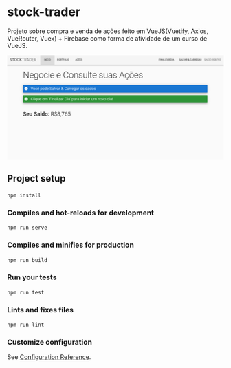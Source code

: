 # stock-trader

Projeto sobre compra e venda de ações feito em VueJS(Vuetify, Axios, VueRouter, Vuex) + Firebase como forma de atividade de um curso de VueJS.

<img src="assets/projectImage.png"> 

## Project setup
```
npm install
```

### Compiles and hot-reloads for development
```
npm run serve
```

### Compiles and minifies for production
```
npm run build
```

### Run your tests
```
npm run test
```

### Lints and fixes files
```
npm run lint
```

### Customize configuration
See [Configuration Reference](https://cli.vuejs.org/config/).
